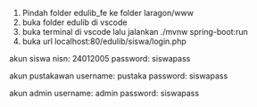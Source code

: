1. Pindah folder edulib_fe ke folder laragon/www
2. buka folder edulib di vscode
3. buka terminal di vscode lalu jalankan ./mvnw spring-boot:run
4. buka url localhost:80/edulib/siswa/login.php

akun siswa
nisn: 24012005
password: siswapass

akun pustakawan
username: pustaka
password: siswapass

akun admin 
username: admin
password: siswapass
